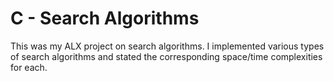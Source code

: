 # C - Search Algorithms

This was my ALX project on search algorithms. I implemented
various types of search algorithms and stated the corresponding space/time
complexities for each.
